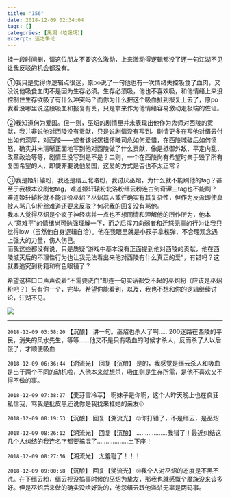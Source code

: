 ```yaml
---
title: "156"
date: 2018-12-09 02:34:04
tags: []
categories: [黑洞（垃圾场）]
excerpt: 迷之争论
---
```


<p dir="ltr"  >挂一段时间删，请这位朋友不要这么激动，上来激动得逻辑都没了还一句江湖不见让我反驳的机会都没有。</p> 
<p dir="ltr"  >①我只是觉得你逻辑点很迷，原po说了一句他也有一次情绪失控吸食了血肉，又没说他吸食血肉不是因为生存必须。生存必须吸，他也不喜欢吸，和他情绪上来没控制住生存欲吸了有什么冲突吗？而你为什么把这个吸血扯到报复上去了，原po我看没哪里说这段吸血和报复有关，只是拿来作为他情绪容易激动走极端的佐证。</p> 
<p dir="ltr"  >②我知道何为爱国。但一则，巫炤的剧情里并未表现出他作为鬼师对西陵的贡献，我并非说他对西陵没有贡献，只是说剧情没有写到。剧情更多在写他对缙云付出如何深厚，对西陵——或者该说嫘祖怀曦司危如何爱惜，在西陵城破后如何愤怒，确实并未清晰正面地写到他对西陵做了什么贡献，像是抵御外敌，平定内乱，改革政治等等，剧情里没写到是不是？二则，一个在西陵尚有希望时亲手毁了所有复国希望的人，即使非要说他爱国，这爱的方式是否也不太正常？</p> 
<p dir="ltr"  >③我是姬轩辕粉，我还是缙云北洛粉，我讨厌巫炤，为什么就不能刷他的tag？甚至于我根本没刷他tag，难道姬轩辕粉北洛粉缙云粉连古剑奇谭三tag也不能刷？难道姬轩辕粉就不能评价巫炤？巫炤其人或许确实有其复杂性，但作为反派即使真被人骂几句粉丝难道还要来反驳？何况我的回复没有骂他。<br />我本人觉得巫炤是个疯子神经病并一点也不想同情和理解他的所作所为，他本人“意难平”的情绪尚可勉强理解一下，而之后挥刀向弱者和迁怒无辜的行为让我只觉得low（虽然他自身逻辑自洽）。他在我眼里就是小孩子拿核弹，不合理观念遇上强大的力量，伤人伤己。<br />而我这些都没有说，只是质疑“游戏中基本没有正面提到他对西陵的贡献，他在西陵城灭后的不理性行为也让我无法看出来他对西陵有什么真正的爱”，有错吗？这就要追究到粉籍和有色眼镜了？</p> 
<p dir="ltr"  >希望这样口口声声说着“不需要洗白”却连一句实话都受不起的巫炤粉（应该是巫炤粉吧？）只有你一个，完毕。希望你能看到，以及，我也不想和你的逻辑继续讨论，江湖不见。</p>

![](https://imglf3.nosdn0.126.net/img/dHhjSGozcjA1MmtXMmlPSjVsdzh4NHZPWnJpL2R1T0JnajZmeFBqSmNBYU5FNlpOVmdoYkF3PT0.jpg)

<!-- more -->

---

`2018-12-09 03:58:20` 【沉酿】 讲一句。巫炤也杀人了啊……200迷路在西陵的平民，消失的风水先生，等等……他又不是只有吸血的时候才杀人，反而杀了人以后饿了，才顺便吸血

`2018-12-09 06:36:44` 【溯流光】 回复【沉酿】 是的，我感觉是缙云杀人和吸血是出于两个不同的动机啦，人他本来就想杀，吸血则是生存所需，是他不喜欢又不得不做的事。

`2018-12-09 07:38:27` 【麦芽雪冷萃】 啊妹子是你啊，这个人昨天晚上也在疯狂私信我，骂我是批皮黑还说你是我找来杠她的亲友🙄

`2018-12-09 08:19:53` 【沉酿】 回复【溯流光】 🙄你打错了，不是缙云，是巫炤

`2018-12-09 08:26:12` 【溯流光】 回复【沉酿】 ………………我错了！最近纠结这几个人纠结的我连名字都要搞混了………………土下座！

`2018-12-09 08:27:56` 【溯流光】 太羞耻了！！！

`2018-12-09 09:00:58` 【沉酿】 回复【溯流光】 🙄我个人对巫炤的态度是不黑不洗。在下缙云粉，缙云视没搞事时候的巫炤为挚友，那我也就感慨个魔族没来该多好。但是巫炤后来做的确实没啥好洗的，他怨缙云跟他滥杀无辜是两码事。
